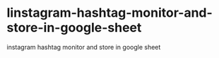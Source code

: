 # Iinstagram-hashtag-monitor-and-store-in-google-sheet
instagram hashtag monitor and store in google sheet
